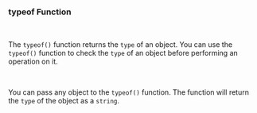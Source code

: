 ### typeof Function

<br />

The `typeof()` function returns the `type` of an object. You can use the `typeof()` function to check the `type` of an object before performing an operation on it.

<br />

You can pass any object to the `typeof()` function. The function will return the `type` of the object as a `string`.
